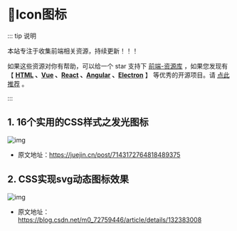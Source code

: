 # 🍁Icon图标

::: tip 说明

本站专注于收集前端相关资源，持续更新！！！

如果这些资源对你有帮助，可以给一个 star 支持下 [前端-资源库](https://github.com/huangpw/document-frontend-vitepress) ，如果您发现有 【 **[HTML](/html) 、[Vue](/vue) 、[React](/react) 、[Angular](/angular) 、[Electron](/electron)** 】 等优秀的开源项目。请 [点此推荐](https://github.com/huangpw/document-frontend-vitepress/issues/new) 。

:::



## 1. 16个实用的CSS样式之发光图标

![img](/images/html/code/icon/10001.gif)

- 原文地址：https://juejin.cn/post/7143172764818489375



## 2. CSS实现svg动态图标效果

![img](/images/html/code/icon/10002.gif)

- 原文地址：https://blog.csdn.net/m0_72759446/article/details/132383008
